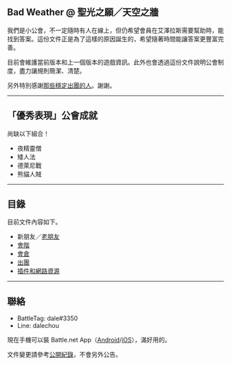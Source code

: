 ## Bad Weather @ 聖光之願／天空之牆

我們是小公會，不一定隨時有人在線上，但仍希望會員在艾澤拉斯需要幫助時，能找到答案。這份文件正是為了這樣的原因誕生的，希望隨著時間能讓答案更豐富完善。

目前會維護當前版本和上一個版本的遊戲資訊。此外也會透過這份文件說明公會制度，盡力讓規則簡潔、清楚。

另外特別感謝[那些穩定出團的人](https://dalechou.github.io/wow/raid.html)。謝謝。

---

## 「優秀表現」公會成就

尚缺以下組合！

- 夜精靈僧
- 矮人法
- 德萊尼戰
- 熊貓人賊

---

## 目錄

目前文件內容如下。

- 新朋友／[老朋友](https://dalechou.github.io/wow/oldfriends.html)
- [會階](https://dalechou.github.io/wow/ranks.html)
- [會倉](https://dalechou.github.io/wow/bank.html)
- [出團](https://dalechou.github.io/wow/raiding.html)
- [插件和網路資源](https://dalechou.github.io/wow/useful.html)

--- 

## 聯絡

- BattleTag: dale#3350
- Line: dalechou

現在手機可以裝 Battle.net App（[Android](https://play.google.com/store/apps/details?id=com.blizzard.messenger)/[iOS](https://itunes.apple.com/us/app/blizzard-battle-net/id1241040030)），滿好用的。

文件變更請參考[公開紀錄](https://github.com/dalechou/wow/commits/master/index.md)，不會另外公告。
